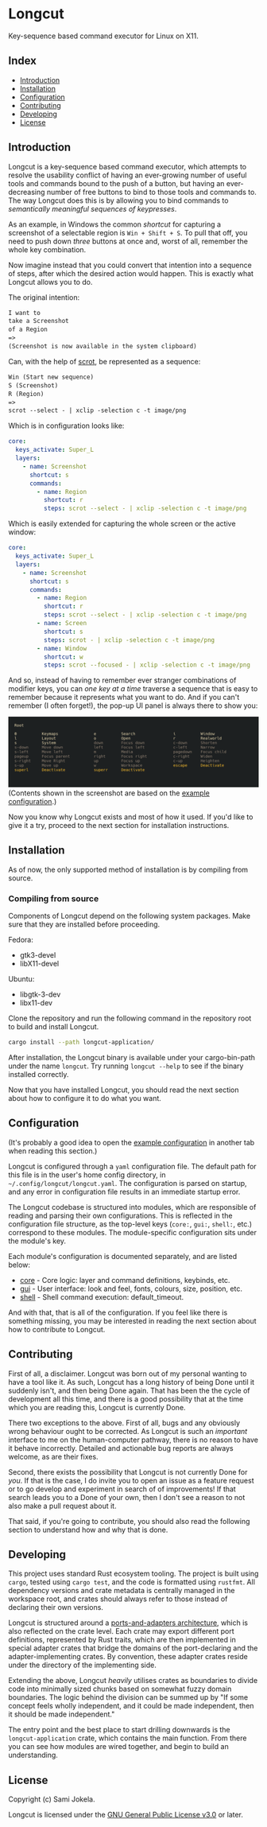 # Longcut

Key-sequence based command executor for Linux on X11.

## Index

- [Introduction](#introduction)
- [Installation](#installation)
- [Configuration](#configuration)
- [Contributing](#contributing)
- [Developing](#developing)
- [License](#license)

## Introduction

Longcut is a key-sequence based command executor, which attempts to resolve the
usability conflict of having an ever-growing number of useful tools and commands
bound to the push of a button, but having an ever-decreasing number of free
buttons to bind to those tools and commands to. The way Longcut does this is by
allowing you to bind commands to  *semantically meaningful sequences of keypresses*.

As an example, in Windows the common *shortcut* for capturing a screenshot of a
selectable region is `Win + Shift + S`. To pull that off, you need to push down
*three* buttons at once and, worst of all, remember the whole key combination.

Now imagine instead that you could convert that intention into a sequence of steps,
after which the desired action would happen. This is exactly what Longcut allows you to
do.

The original intention:

```txt
I want to
take a Screenshot
of a Region
=>
(Screenshot is now available in the system clipboard)
```

Can, with the help of [scrot](https://github.com/resurrecting-open-source-projects/scrot),
be represented as a sequence:

```txt
Win (Start new sequence)
S (Screenshot)
R (Region)
=>
scrot --select - | xclip -selection c -t image/png
```

Which is in configuration looks like:

```yaml
core:
  keys_activate: Super_L
  layers:
    - name: Screenshot
      shortcut: s
      commands:
        - name: Region
          shortcut: r
          steps: scrot --select - | xclip -selection c -t image/png
```

Which is easily extended for capturing the whole screen or the active window:

```yaml
core:
  keys_activate: Super_L
  layers:
    - name: Screenshot
      shortcut: s
      commands:
        - name: Region
          shortcut: r
          steps: scrot --select - | xclip -selection c -t image/png
        - name: Screen
          shortcut: s
          steps: scrot - | xclip -selection c -t image/png
        - name: Window
          shortcut: w
          steps: scrot --focused - | xclip -selection c -t image/png
```

And so, instead of having to remember ever stranger combinations of modifier
keys, you can *one key at a time* traverse a sequence that is easy to remember
because it represents what you want to do. And if you can't remember (I often
forget!), the pop-up UI panel is always there to show you:

![Screenshot of Longcut GUI](media/gui.png)
(Contents shown in the screenshot are based on the [example configuration](examples/longcut.yaml).)

Now you know why Longcut exists and most of how it used. If you'd like to give
it a try, proceed to the next section for installation instructions.

## Installation

As of now, the only supported method of installation is by compiling from source.

### Compiling from source

Components of Longcut depend on the following system packages. Make sure that
they are installed before proceeding.

Fedora:

- gtk3-devel
- libX11-devel

Ubuntu:

- libgtk-3-dev
- libx11-dev

Clone the repository and run the following command in the repository root to
build and install Longcut.

```sh
cargo install --path longcut-application/
```

After installation, the Longcut binary is available under your cargo-bin-path
under the name `longcut`. Try running `longcut --help` to see if the binary
installed correctly.

Now that you have installed Longcut, you should read the next section about how
to configure it to do what you want.

## Configuration

(It's probably a good idea to open the [example configuration](examples/longcut.yaml)
in another tab when reading this section.)

Longcut is configured through a `yaml` configuration file. The default path for
this file is in the user's home config directory, in `~/.config/longcut/longcut.yaml`.
The configuration is parsed on startup, and any error in configuration file results
in an immediate startup error.

The Longcut codebase is structured into modules, which are responsible of reading
and parsing their own configurations. This is reflected in the configuration file
structure, as the top-level keys (`core:`, `gui:`, `shell:`, etc.) correspond to
these modules. The module-specific configuration sits under the module's key.

Each module's configuration is documented separately, and are listed below:

- [core](longcut-core/README.md) - Core logic: layer and command definitions, keybinds, etc.
- [gui](longcut-gui/README.md) - User interface: look and feel, fonts, colours, size, position, etc.
- [shell](longcut-shell/README.md) - Shell command execution: default_timeout.

And with that, that is all of the configuration. If you feel like there is
something missing, you may be interested in reading the next section about
how to contribute to Longcut.

## Contributing

First of all, a disclaimer. Longcut was born out of my personal wanting to have
a tool like it. As such, Longcut has a long history of being Done until it
suddenly isn't, and then being Done again. That has been the the cycle of
development all this time, and there is a good possibility that at the time
which you are reading this, Longcut is currently Done.

There two exceptions to the above. First of all, bugs and any obviously wrong
behaviour ought to be corrected. As Longcut is such an *important* interface to
me on the human-computer pathway, there is no reason to have it behave incorrectly.
Detailed and actionable bug reports are always welcome, as are their fixes.

Second, there exists the possibility that Longcut is not currently Done for *you*.
If that is the case, I do invite you to open an issue as a feature request or to
go develop and experiment in search of of improvements! If that search leads you
to a Done of your own, then I don't see a reason to not also make a pull request
about it.

That said, if you're going to contribute, you should also read the following
section to understand how and why that is done.

## Developing

This project uses standard Rust ecosystem tooling. The project is built using
`cargo`, tested using `cargo test`, and the code is formatted using `rustfmt`.
All dependency versions and crate metadata is centrally managed in the workspace
root, and crates should always refer to those instead of declaring their own
versions.

Longcut is structured around a [ports-and-adapters architecture](https://en.wikipedia.org/wiki/Hexagonal_architecture_(software)),
which is also reflected on the crate level. Each crate may export different port
definitions, represented by Rust traits, which are then implemented in special
adapter crates that bridge the domains of the port-declaring and the adapter-implementing
crates. By convention, these adapter crates reside under the directory of the
implementing side.

Extending the above, Longcut *heavily* utilises crates as boundaries to divide code
into minimally sized chunks based on somewhat fuzzy domain boundaries. The logic
behind the division can be summed up by "If some concept feels wholly independent,
and it could be made independent, then it should be made independent."

The entry point and the best place to start drilling downwards is the `longcut-application`
crate, which contains the main function. From there you can see how modules are
wired together, and begin to build an understanding.

## License

Copyright (c) Sami Jokela.

Longcut is licensed under the [GNU General Public License v3.0](COPYING) or later.
